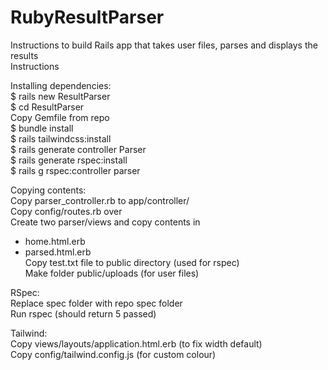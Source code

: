 # RubyResultParser  
Instructions to build Rails app that takes user files, parses and displays the results  
Instructions  

Installing dependencies:  
$ rails new ResultParser  
$ cd ResultParser  
Copy Gemfile from repo  
$ bundle install  
$ rails tailwindcss:install  
$ rails generate controller Parser  
$ rails generate rspec:install  
$ rails g rspec:controller parser  

Copying contents:  
Copy parser_controller.rb to app/controller/  
Copy config/routes.rb over  
Create two parser/views and copy contents in  
- home.html.erb  
- parsed.html.erb  
Copy test.txt file to public directory (used for rspec)  
Make folder public/uploads (for user files)  

RSpec:  
Replace spec folder with repo spec folder  
Run rspec (should return 5 passed)  

Tailwind:  
Copy views/layouts/application.html.erb (to fix width default)  
Copy config/tailwind.config.js (for custom colour)  
